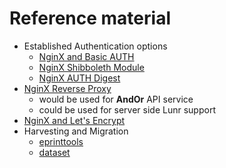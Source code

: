 
# Reference material

+ Established Authentication options
    + [NginX and Basic AUTH](https://docs.nginx.com/nginx/admin-guide/security-controls/configuring-http-basic-authentication/)
    + [NginX Shibboleth Module](https://github.com/nginx-shib/nginx-http-shibboleth)
    + [NginX AUTH Digest](https://www.nginx.com/resources/wiki/modules/auth_digest/)
+ [NginX Reverse Proxy](https://docs.nginx.com/nginx/admin-guide/web-server/reverse-proxy/)
    + would be used for **AndOr** API service
    + could be used for server side Lunr support
+ [NginX and Let's Encrypt](https://www.digitalocean.com/community/tutorials/how-to-secure-nginx-with-let-s-encrypt-on-ubuntu-18-04)
+ Harvesting and Migration 
    + [eprinttools](https://github.com/caltechlibrary/eprinttools)
    + [dataset](https://github.com/caltechlibrary/dataset)

